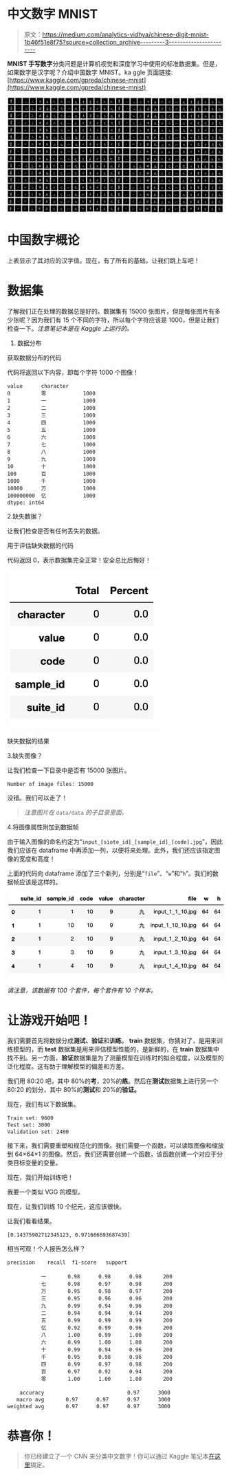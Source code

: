 # 中文数字 MNIST

> 原文：<https://medium.com/analytics-vidhya/chinese-digit-mnist-1b46f51e8f75?source=collection_archive---------3----------------------->

**MNIST 手写数字**分类问题是计算机视觉和深度学习中使用的标准数据集。但是，如果数字是汉字呢？介绍中国数字 MNIST。ka ggle 页面链接:[https://www.kaggle.com/gpreda/chinese-mnist](https://www.kaggle.com/gpreda/chinese-mnist)

![](img/afaae79603fe6bf4a6453242d14a36e0.png)

# 中国数字概论

上表显示了其对应的汉字值。现在，有了所有的基础，让我们跳上车吧！

# 数据集

了解我们正在处理的数据总是好的。数据集有 15000 张图片，但是每张图片有多少张呢？因为我们有 15 个不同的字符，所以每个字符应该是 1000，但是让我们检查一下。*注意笔记本是在 Kaggle 上运行的。*

1.  数据分布

获取数据分布的代码

代码将返回以下内容，即每个字符 1000 个图像！

```
value      character
0          零            1000
1          一            1000
2          二            1000
3          三            1000
4          四            1000
5          五            1000
6          六            1000
7          七            1000
8          八            1000
9          九            1000
10         十            1000
100        百            1000
1000       千            1000
10000      万            1000
100000000  亿            1000
dtype: int64
```

2.缺失数据？

让我们检查是否有任何丢失的数据。

用于评估缺失数据的代码

代码返回 0，表示数据集完全正常！安全总比后悔好！

![](img/16c9c3503e82889fe897d54b49180b6c.png)

缺失数据的结果

3.缺失图像？

让我们检查一下目录中是否有 15000 张图片。

```
Number of image files: 15000
```

没错。我们可以走了！

> *注意图片在* `data/data` *的子目录里面。*

4.将图像属性附加到数据帧

由于输入图像的命名约定为“`input_[siote_id]_[sample_id]_[code].jpg`”，因此我们应该在 dataframe 中再添加一列，以便将来处理。此外，我们还应该指定图像的宽度和高度！

上面的代码向 dataframe 添加了三个新列，分别是“`file`”、“`w`”和“`h`”。我们的数据帧应该是这样的。

![](img/ef721fd450ad0b8aa9ee70c17994d4b6.png)

*请注意，该数据有 100 个套件，每个套件有 10 个样本。*

# 让游戏开始吧！

我们需要首先将数据分成**测试、验证**和**训练**。 **train** 数据集，你猜对了，是用来训练模型的，而 **test** 数据集是用来评估模型性能的，是新鲜的，在 **train** 数据集中找不到。另一方面，**验证**数据集是为了测量模型在训练时的拟合程度，以及模型的泛化程度。这有助于理解模型的偏差和方差。

我们用 80:20 吧，其中 80%的**考**，20%的**练**。然后在**测试**数据集上进行另一个 80:20 的划分，其中 80%的**测试**和 20%的**验证。**

现在，我们有以下数据集。

```
Train set: 9600
Test set: 3000
Validation set: 2400
```

接下来，我们需要重塑和规范化的图像。我们需要一个函数，可以读取图像和缩放到 64×64×1 的图像。然后，我们还需要创建一个函数，该函数创建一个对应于分类目标变量的变量。

现在，我们开始训练吧！

我要一个类似 VGG 的模型。

现在，让我们训练 10 个纪元，这应该很快。

让我们看看结果。

```
[0.14375902712345123, 0.971666693687439]
```

相当可观！个人报告怎么样？

```
precision    recall  f1-score   support

           一       0.98      0.98      0.98       200
           七       0.98      0.97      0.98       200
           万       0.95      0.98      0.97       200
           三       0.95      0.96      0.96       200
           九       0.99      0.94      0.96       200
           二       0.94      0.94      0.94       200
           五       0.99      0.99      0.99       200
           亿       0.92      0.99      0.96       200
           八       1.00      0.99      1.00       200
           六       0.99      1.00      1.00       200
           十       0.99      0.94      0.96       200
           千       0.95      0.98      0.96       200
           四       0.99      0.97      0.98       200
           百       0.97      0.92      0.94       200
           零       1.00      1.00      1.00       200

    accuracy                           0.97      3000
   macro avg       0.97      0.97      0.97      3000
weighted avg       0.97      0.97      0.97      3000
```

# 恭喜你！

> 你已经建立了一个 CNN 来分类中文数字！你可以通过 Kaggle 笔记本[在这里](https://www.kaggle.com/koayhongvin/vgg-like-model-no-dense-model-a-review)搞定。